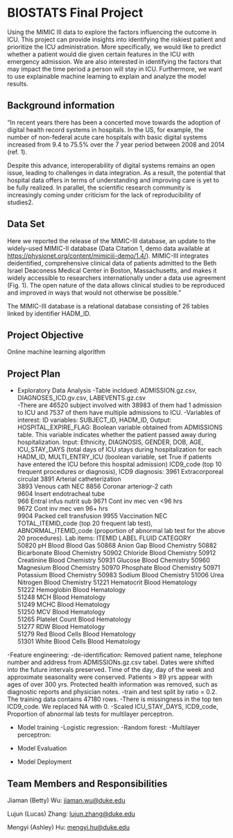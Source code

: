 # BIOSTATS Final Project
Using the MIMIC III data to explore the factors influencing the outcome in ICU. This project can provide insights into identifying the riskiest patient and prioritize the ICU administration. More specifically, we would like to predict whether a patient would die given certain features in the ICU with emergency admission. We are also interested in identifying the factors that may impact the time period a person will stay in ICU. Furthermore, we want to use explainable machine learning to explain and analyze the model results. 

## Background information
“In recent years there has been a concerted move towards the adoption of digital health record systems in hospitals. In the US, for example, the number of non-federal acute care hospitals with basic digital systems increased from 9.4 to 75.5% over the 7 year period between 2008 and 2014 (ref. 1).

Despite this advance, interoperability of digital systems remains an open issue, leading to challenges in data integration. As a result, the potential that hospital data offers in terms of understanding and improving care is yet to be fully realized. In parallel, the scientific research community is increasingly coming under criticism for the lack of reproducibility of studies2.

## Data Set
Here we reported the release of the MIMIC-III database, an update to the widely-used MIMIC-II database (Data Citation 1, demo data available at https://physionet.org/content/mimiciii-demo/1.4/). MIMIC-III integrates deidentified, comprehensive clinical data of patients admitted to the Beth Israel Deaconess Medical Center in Boston, Massachusetts, and makes it widely accessible to researchers internationally under a data use agreement (Fig. 1). The open nature of the data allows clinical studies to be reproduced and improved in ways that would not otherwise be possible.”

The MIMIC-III database is a relational database consisting of 26 tables linked by identifier HADM_ID.

## Project Objective 
Online machine learning algorithm

## Project Plan
- Exploratory Data Analysis
    -Table incldued: ADMISSION.gz.csv, DIAGNOSES_ICD.gv.csv, LABEVENTS.gz.csv  
    -There are 46520 subject involved with 38983 of them had 1 admission to ICU and 7537 of them have 
     multiple admissions to ICU.
    -Variables of interest:
        ID variables: SUBJECT_ID, HADM_ID,
        Output: HOSPITAL_EXPIRE_FLAG: Boolean variable obtained from ADMISSIONS table. This variable indicates 
               whether the patient passed away during hospitalization.
        Input: Ethnicity,
               DIAGNOSIS, 
               GENDER, 
               DOB, 
               AGE, 
               ICU_STAY_DAYS (total days of ICU stays during hospitalization for each HADM_ID, 
               MULTI_ENTRY_ICU (boolean variable, set True if patients have entered the ICU before this hospital admission)
               ICD9_code (top 10 frequent procedures or diagnosis),
                    ICD9 diagnosis:
                    3961	Extracorporeal circulat
                    3891	Arterial catheterization	
                    3893	Venous cath NEC	
                    8856	Coronar arteriogr-2 cath	
                    9604	Insert endotracheal tube	
                    966	    Entral infus nutrit sub	
                    9671	Cont inv mec ven <96 hrs	
                    9672	Cont inv mec ven 96+ hrs	
                    9904	Packed cell transfusion	
                    9955	Vaccination NEC
               TOTAL_ITEMID_code (top 20 frequent lab test),
               ABNORMAL_ITEMID_code (proportion of abnormal lab test for the above 20 procedures).
                    Lab items:
                    ITEMID	LABEL               FLUID	  CATEGORY	
                    50820	pH	     	        Blood     Blood Gas	
                    50868	Anion Gap	        Blood	  Chemistry	
                    50882	Bicarbonate	        Blood	  Chemistry	
                    50902	Chloride	        Blood	  Chemistry	
                    50912	Creatinine	        Blood	  Chemistry	
                    50931	Glucose	            Blood	  Chemistry	
                    50960	Magnesium	        Blood	  Chemistry	
                    50970	Phosphate	        Blood	  Chemistry	
                    50971	Potassium	        Blood	  Chemistry	
                    50983	Sodium	            Blood	  Chemistry	
                    51006	Urea Nitrogen       Blood	  Chemistry	
                    51221	Hematocrit	        Blood	  Hematology	
                    51222	Hemoglobin	        Blood	  Hematology	
                    51248	MCH	                Blood	  Hematology	
                    51249	MCHC	            Blood	  Hematology	
                    51250	MCV	                Blood	  Hematology	
                    51265	Platelet Count	    Blood	  Hematology	
                    51277	RDW         	    Blood	  Hematology	
                    51279	Red Blood Cells	    Blood	  Hematology	
                    51301	White Blood Cells	Blood	  Hematology
    
-Feature engineering:
    -de-identification: 
        Removed patient name, telephone number and address from ADMISSIONs.gz.csv tabel.
        Dates were shifted into the future intervals preserved. Time of the day, day of the week and 
        approximate seasonality were conserved.
        Patients > 89 yrs appear with ages of over 300 yrs.
        Protected health information was removed, such as diagnostic reports and physician notes.
    -train and test split by ratio = 0.2. The training data contains 47180 rows.
    -There is missingness in the top ten ICD9_code. We replaced NA with 0.
    -Scaled ICU_STAY_DAYS, ICD9_code, Proportion of abnormal lab tests for multilayer perceptron.

- Model training
    -Logistic regression: 
    -Random forest:
    -Multilayer perceptron:

- Model Evaluation

- Model Deployment

## Team Members and Responsibilities
Jiaman (Betty) Wu: jiaman.wu@duke.edu

Lujun (Lucas) Zhang: lujun.zhang@duke.edu

Mengyi (Ashley) Hu: mengyi.hu@duke.edu
